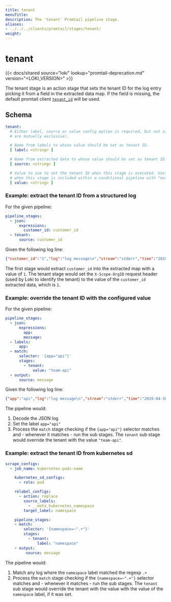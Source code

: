 ```yaml
---
title: tenant
menuTitle:  
description: The 'tenant' Promtail pipeline stage. 
aliases: 
- ../../../clients/promtail/stages/tenant/
weight:  
---
```


# tenant

{{< docs/shared source="loki" lookup="promtail-deprecation.md" version="<LOKI_VERSION>" >}}

The tenant stage is an action stage that sets the tenant ID for the log entry
picking it from a field in the extracted data map. If the field is missing, the
default promtail client [`tenant_id`](../../configuration/#clients) will
be used.


## Schema

```yaml
tenant:
  # Either label, source or value config option is required, but not all (they
  # are mutually exclusive).

  # Name from labels to whose value should be set as tenant ID.
  [ label: <string> ]

  # Name from extracted data to whose value should be set as tenant ID.
  [ source: <string> ]

  # Value to use to set the tenant ID when this stage is executed. Useful
  # when this stage is included within a conditional pipeline with "match".
  [ value: <string> ]
```

### Example: extract the tenant ID from a structured log

For the given pipeline:

```yaml
pipeline_stages:
  - json:
      expressions:
        customer_id: customer_id
  - tenant:
      source: customer_id
```

Given the following log line:

```json
{"customer_id":"1","log":"log message\n","stream":"stderr","time":"2019-04-30T02:12:41.8443515Z"}
```

The first stage would extract `customer_id` into the extracted map with a value of
`1`. The tenant stage would set the `X-Scope-OrgID` request header (used by Loki to
identify the tenant) to the value of the `customer_id` extracted data, which is `1`.


### Example: override the tenant ID with the configured value

For the given pipeline:

```yaml
pipeline_stages:
  - json:
      expressions:
        app:
        message:
  - labels:
      app:
  - match:
      selector: '{app="api"}'
      stages:
        - tenant:
            value: "team-api"
  - output:
      source: message
```

Given the following log line:

```json
{"app":"api","log":"log message\n","stream":"stderr","time":"2019-04-30T02:12:41.8443515Z"}
```

The pipeline would:

1. Decode the JSON log
1. Set the label `app="api"`
1. Process the `match` stage checking if the `{app="api"}` selector matches
   and - whenever it matches - run the sub stages. The `tenant` sub stage
   would override the tenant with the value `"team-api"`.

### Example: extract the tenant ID from kubernetes sd

```yaml
scrape_configs:
  - job_name: kubernetes-pods-name

    kubernetes_sd_configs:
      - role: pod

    relabel_configs:
      - action: replace
        source_labels:
          - __meta_kubernetes_namespace
        target_label: namespace

    pipeline_stages:
    - match:
        selector: '{namespace=~".+"}'
        stages:
          - tenant:
              label: "namespace"
    - output:
         source: message
```

The pipeline would:

1. Match any log where the `namespace` label matched the regexp `.+`
1. Process the `match` stage checking if the `{namespace=~".+"}` selector matches
   and - whenever it matches - run the sub stages. The `tenant` sub stage
   would override the tenant with the value with the value of the `namespace` label,
   if it was set.
